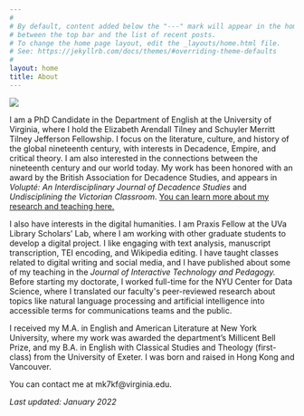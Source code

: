 ```yaml
---
#
# By default, content added below the "---" mark will appear in the home page
# between the top bar and the list of recent posts.
# To change the home page layout, edit the _layouts/home.html file.
# See: https://jekyllrb.com/docs/themes/#overriding-theme-defaults
#
layout: home
title: About
---
```

<img src="https://user-images.githubusercontent.com/45428531/149433267-281acca1-19b8-4317-8c92-3b2e8e23f028.JPG">
<p>I am a PhD Candidate in the Department of English at the University of Virginia, where I hold the Elizabeth Arendall Tilney and Schuyler Merritt Tilney Jefferson Fellowship. I focus on the literature, culture, and history of the global nineteenth century, with interests in Decadence, Empire, and critical theory. I am also interested in the connections between the nineteenth century and our world today. My work has been honored with an award by the British Association for Decadence Studies, and appears in <i>Volupté: An Interdisciplinary Journal of Decadence Studies</i> and <i>Undisciplining the Victorian Classroom</i>. <a href="https://mk7kf.github.io/work.html">You can learn more about my research and teaching here.</a></p>

<p>I also have interests in the digital humanities. I am Praxis Fellow at the UVa Library Scholars’ Lab, where I am working with other graduate students to develop a digital project. I like engaging with text analysis, manuscript transcription, TEI encoding, and Wikipedia editing. I have taught classes related to digital writing and social media, and I have published about some of my teaching in the <i>Journal of Interactive Technology and Pedagogy.</i> Before starting my doctorate, I worked full-time for the NYU Center for Data Science, where I translated our faculty's peer-reviewed research about topics like natural language processing and artificial intelligence into accessible terms for communications teams and the public. </p> 

<p>I received my M.A. in English and American Literature at New York University, where my work was awarded the department’s Millicent Bell Prize, and my B.A. in English with Classical Studies and Theology (first-class) from the University of Exeter. I was born and raised in Hong Kong and Vancouver.</p>

<p>You can contact me at mk7kf@virginia.edu.</p>

<p><i>Last updated: January 2022</i></p>
